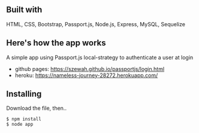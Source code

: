 ## Built with
HTML, CSS, Bootstrap, Passport.js, Node.js, Express, MySQL, Sequelize

## Here's how the app works
A simple app using Passport.js local-strategy to authenticate a user at login

- github pages: https://szewah.github.io/passportjs/login.html
- heroku: https://nameless-journey-28272.herokuapp.com/


## Installing
Download the file, then..

```
$ npm install 
$ node app
```


